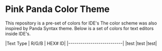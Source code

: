 # Pink Panda Color Theme
 This repository is a pre-set of colors for IDE's The color scheme was also inspired by Panda Syntax theme. Below is a set of colors for text editors inside IDE's.


|Text Type | R/G/B | HEX# ID|
|---------------------------|
|test |test |test|
